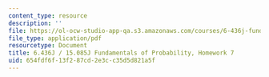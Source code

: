 ```yaml
---
content_type: resource
description: ''
file: https://ol-ocw-studio-app-qa.s3.amazonaws.com/courses/6-436j-fundamentals-of-probability-fall-2018/654fdf6f13f287cd2e3cc35d5d821a5f_MIT6_436JF18_hw7.pdf
file_type: application/pdf
resourcetype: Document
title: 6.436J / 15.085J Fundamentals of Probability, Homework 7
uid: 654fdf6f-13f2-87cd-2e3c-c35d5d821a5f
---
```

